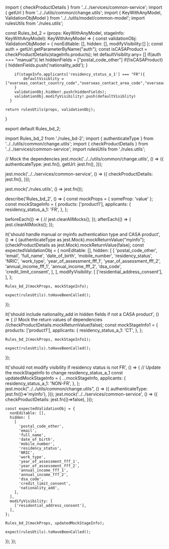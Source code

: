 import { checkProductDetails } from '../../services/common-service';
import { getUrl } from '../../utils/common/change.utils';
import { KeyWithAnyModel, ValidationObjModel } from '../../utils/model/common-model';
import rulesUtils from './rules.utils';

const Rules_bd_2 = (props: KeyWithAnyModel, stageInfo: KeyWithAnyModel): KeyWithAnyModel => {
    const validationObj: ValidationObjModel = {
        nonEditable: [],
        hidden: [],
        modifyVisibility:[]
    };
    const auth = getUrl.getParameterByName("auth");
    const isCASAProduct = checkProductDetails(stageInfo.products);
    let defaultVisiblity:any= []
    if(auth === "manual"){
        let hiddenFields = ["postal_code_other"]
        if(!isCASAProduct){
            hiddenFields.push('nationality_add');
        }

        if(stageInfo.applicants['residency_status_a_1'] === "FR"){
            defaultVisiblity = ["overseas_contact_country_code","overseas_contact_area_code","overseas_contact_no"];
        }
        validationObj.hidden!.push(hiddenFields);
        validationObj.modifyVisibility!.push(defaultVisiblity)
      }

    return rulesUtils(props, validationObj);
}

export default Rules_bd_2;

import Rules_bd_2 from './rules_bd-2';
import { authenticateType } from '../../utils/common/change.utils';
import { checkProductDetails } from '../../services/common-service';
import rulesUtils from './rules.utils';

// Mock the dependencies
jest.mock('../../utils/common/change.utils', () => ({
  authenticateType: jest.fn(),
  getUrl: jest.fn(),
}));

jest.mock('../../services/common-service', () => ({
  checkProductDetails: jest.fn(),
}));

jest.mock('./rules.utils', () => jest.fn());

describe('Rules_bd_2', () => {
  const mockProps = { someProp: 'value' };
  const mockStageInfo = {
    products: ['product1'],
    applicants: {
      residency_status_a_1: 'FR',
    },
  };

  beforeEach(() => {
    // jest.clearAllMocks();
  });
  afterEach(() => {
    jest.clearAllMocks();
  });

  it('should handle manual or myinfo authentication type and CASA product', () => {
(authenticateType as jest.Mock).mockReturnValue("myinfo");
(checkProductDetails as jest.Mock).mockReturnValue(false);
    const expectedValidationObj = {
      nonEditable: [],
      hidden: [
        [
          'postal_code_other',
          'email',
          'full_name',
          'date_of_birth',
          'mobile_number',
          'residency_status',
          'NRIC',
          'work_type',
          'year_of_assessment_fff_1',
          'year_of_assessment_fff_2',
          'annual_income_fff_1',
          'annual_income_fff_2',
          'dsa_code',
          'credit_limit_consent',
        ],
      ],
      modifyVisibility: [
        ['residential_address_consent'],
      ],
    };

    Rules_bd_2(mockProps, mockStageInfo);

    expect(rulesUtils).toHaveBeenCalled();
  });

  it('should include nationality_add in hidden fields if not a CASA product', () => {
    // Mock the return values of dependencies
    //checkProductDetails.mockReturnValue(false);
    const mockStageInfo1 = {
      products: ['product1'],
      applicants: {
        residency_status_a_1: 'CT',
      },
    };
  
    Rules_bd_2(mockProps, mockStageInfo1);

    expect(rulesUtils).toHaveBeenCalled();
  });

  it('should not modify visibility if residency status is not FR', () => {
    // Update the mockStageInfo to change residency_status_a_1
    const updatedMockStageInfo = {
      ...mockStageInfo,
      applicants: {
        residency_status_a_1: 'NON-FR',
      },
    };
    jest.mock("../../utils/common/change.utils", () => ({
      authenticateType: jest.fn(()=>'myinfo'),
    }));
    jest.mock('../../services/common-service', () => ({
      checkProductDetails: jest.fn(()=>false),
    }));

    const expectedValidationObj = {
      nonEditable: [],
      hidden: [
        [
          'postal_code_other',
          'email',
          'full_name',
          'date_of_birth',
          'mobile_number',
          'residency_status',
          'NRIC',
          'work_type',
          'year_of_assessment_fff_1',
          'year_of_assessment_fff_2',
          'annual_income_fff_1',
          'annual_income_fff_2',
          'dsa_code',
          'credit_limit_consent',
          'nationality_add',
        ],
      ],
      modifyVisibility: [
        ['residential_address_consent'],
      ],
    };

    Rules_bd_2(mockProps, updatedMockStageInfo);

    expect(rulesUtils).toHaveBeenCalled();
  });
});
